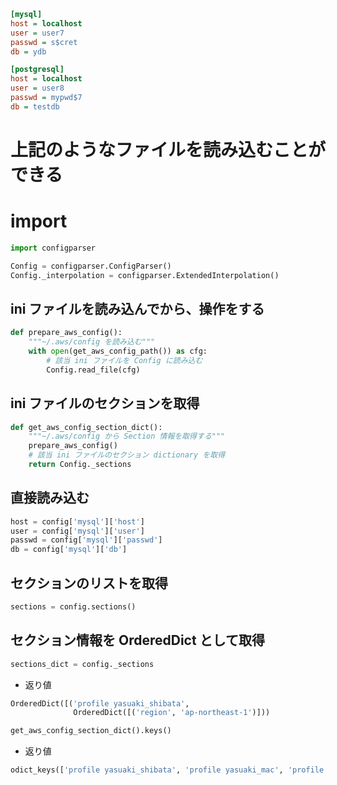 ```ini
[mysql]
host = localhost
user = user7
passwd = s$cret
db = ydb

[postgresql]
host = localhost
user = user8
passwd = mypwd$7
db = testdb
```


# 上記のようなファイルを読み込むことができる



# import

```py
import configparser

Config = configparser.ConfigParser()
Config._interpolation = configparser.ExtendedInterpolation()
```




## ini ファイルを読み込んでから、操作をする

```py
def prepare_aws_config():
    """~/.aws/config を読み込む"""
    with open(get_aws_config_path()) as cfg:
        # 該当 ini ファイルを Config に読み込む
        Config.read_file(cfg)
```



## ini ファイルのセクションを取得

```py
def get_aws_config_section_dict():
    """~/.aws/config から Section 情報を取得する"""
    prepare_aws_config()
    # 該当 ini ファイルのセクション dictionary を取得
    return Config._sections
```


## 直接読み込む

```py
host = config['mysql']['host']
user = config['mysql']['user']
passwd = config['mysql']['passwd']
db = config['mysql']['db']
```


## セクションのリストを取得

```py
sections = config.sections()
```

## セクション情報を OrderedDict として取得

```py
sections_dict = config._sections
```

* 返り値
```py
OrderedDict([('profile yasuaki_shibata',
              OrderedDict([('region', 'ap-northeast-1')]))
```

```py
get_aws_config_section_dict().keys()
```

* 返り値
```py
odict_keys(['profile yasuaki_shibata', 'profile yasuaki_mac', 'profile serverless_framework', 'profile sls_admin_role', 'default', 'profile unko'])
```
